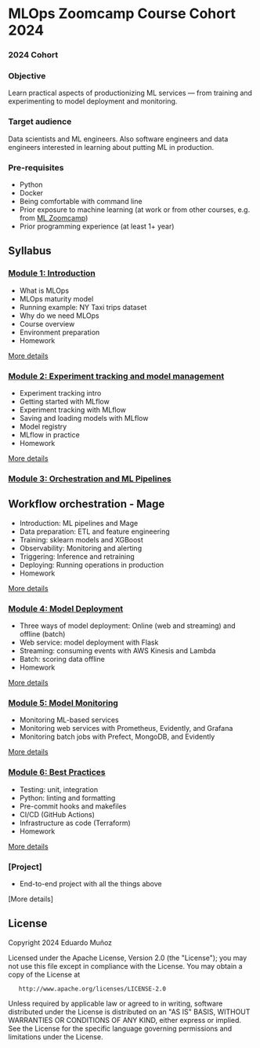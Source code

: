 # MLOps Zoomcamp Course Cohort 2024

### 2024 Cohort

### Objective

Learn practical aspects of productionizing ML services — from training and experimenting to model deployment and monitoring.

### Target audience

Data scientists and ML engineers. Also software engineers and data engineers interested in learning about putting ML in production.

### Pre-requisites

* Python
* Docker
* Being comfortable with command line 
* Prior exposure to machine learning (at work or from other courses, e.g. from [ML Zoomcamp](https://github.com/alexeygrigorev/mlbookcamp-code/tree/master/course-zoomcamp))
* Prior programming experience (at least 1+ year)

## Syllabus

### [Module 1: Introduction](Module01)

* What is MLOps
* MLOps maturity model
* Running example: NY Taxi trips dataset
* Why do we need MLOps
* Course overview
* Environment preparation
* Homework

[More details](Module01)

### [Module 2: Experiment tracking and model management](Module02)

* Experiment tracking intro
* Getting started with MLflow
* Experiment tracking with MLflow
* Saving and loading models with MLflow
* Model registry
* MLflow in practice
* Homework

[More details](Module02)


### [Module 3: Orchestration and ML Pipelines](Module03)

## Workflow orchestration - Mage

* Introduction: ML pipelines and Mage
* Data preparation: ETL and feature engineering
* Training: sklearn models and XGBoost
* Observability: Monitoring and alerting
* Triggering: Inference and retraining
* Deploying: Running operations in production
* Homework

[More details](Module03)

### [Module 4: Model Deployment](Module04)

* Three ways of model deployment: Online (web and streaming) and offline (batch)
* Web service: model deployment with Flask
* Streaming: consuming events with AWS Kinesis and Lambda
* Batch: scoring data offline
* Homework

[More details](Module04)


### [Module 5: Model Monitoring](Module05)

* Monitoring ML-based services
* Monitoring web services with Prometheus, Evidently, and Grafana
* Monitoring batch jobs with Prefect, MongoDB, and Evidently

[More details](Module05)


### [Module 6: Best Practices](Module06)

* Testing: unit, integration
* Python: linting and formatting
* Pre-commit hooks and makefiles
* CI/CD (GitHub Actions)
* Infrastructure as code (Terraform)
* Homework

[More details](Module06)

### [Project]

* End-to-end project with all the things above

[More details]

## License

Copyright 2024 Eduardo Muñoz

   Licensed under the Apache License, Version 2.0 (the "License");
   you may not use this file except in compliance with the License.
   You may obtain a copy of the License at

       http://www.apache.org/licenses/LICENSE-2.0

   Unless required by applicable law or agreed to in writing, software
   distributed under the License is distributed on an "AS IS" BASIS,
   WITHOUT WARRANTIES OR CONDITIONS OF ANY KIND, either express or implied.
   See the License for the specific language governing permissions and
   limitations under the License.
